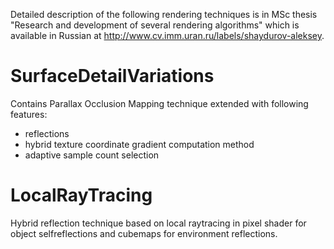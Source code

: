 Detailed description of the following rendering techniques is in MSc thesis "Research and development of several rendering algorithms" which is available in Russian at http://www.cv.imm.uran.ru/labels/shaydurov-aleksey.
# SurfaceDetailVariations
Contains Parallax Occlusion Mapping technique extended with following features:
* reflections
* hybrid texture coordinate gradient computation method
* adaptive sample count selection

# LocalRayTracing
Hybrid reflection technique based on local raytracing in pixel shader for object selfreflections and cubemaps for environment reflections.
